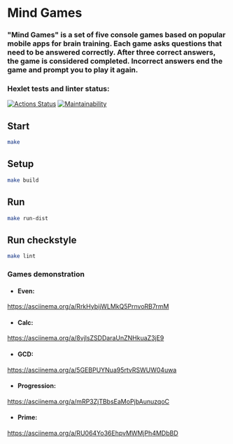 
# Mind Games
### "Mind Games" is a set of five console games based on popular mobile apps for brain training. Each game asks questions that need to be answered correctly. After three correct answers, the game is considered completed. Incorrect answers end the game and prompt you to play it again.

### Hexlet tests and linter status:
[![Actions Status](https://github.com/mari-ship-it/java-project-61/actions/workflows/hexlet-check.yml/badge.svg)](https://github.com/mari-ship-it/java-project-61/actions)
[![Maintainability](https://api.codeclimate.com/v1/badges/7b71d34d578bfd7a74d3/maintainability)](https://codeclimate.com/github/mari-ship-it/java-project-61/maintainability)

## Start

```bash
make
```

## Setup

```bash
make build
```

## Run

```bash
make run-dist
```

## Run checkstyle

```bash
make lint
```

### Games demonstration
* #### Even:
https://asciinema.org/a/RrkHybijWLMkQ5PrnvoRB7rmM
* #### Calc:
https://asciinema.org/a/8vjlsZSDDaraUnZNHkuaZ3jE9
* #### GCD:
https://asciinema.org/a/5GEBPUYNua95rtvRSWUW04uwa
* #### Progression:
https://asciinema.org/a/mRP3ZjTBbsEaMoPjbAunuzqoC
* #### Prime:
https://asciinema.org/a/RU064Yo36EhpvMWMjPh4MDbBD
